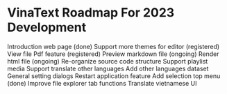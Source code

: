 # VinaText Roadmap For 2023 Development

Introduction web page (done)
Support more themes for editor (registered)
View file Pdf feature (registered)
Preview markdown file (ongoing)
Render html file (ongoing)
Re-organize source code structure
Support playlist media
Support translate other languages
Add other languages dataset
General setting dialogs
Restart application feature
Add selection top menu (done)
Improve file explorer tab functions
Translate vietnamese UI